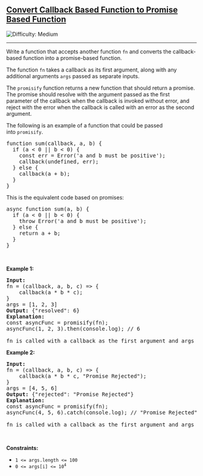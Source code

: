 <h2><a href="https://leetcode.com/problems/convert-callback-based-function-to-promise-based-function">Convert Callback Based Function to Promise Based Function</a></h2> <img src='https://img.shields.io/badge/Difficulty-Medium-orange' alt='Difficulty: Medium' /><hr><p>Write a function that accepts another function <code>fn</code> and converts the callback-based function&nbsp;into a promise-based function.&nbsp;</p>

<p>The function <code>fn</code> takes a callback as its first argument, along with any additional arguments <code>args</code>&nbsp;passed as separate inputs.</p>

<p>The&nbsp;<code>promisify</code>&nbsp;function returns a new function that should return a promise. The promise should resolve with the argument passed as the first parameter of the callback when the callback is invoked without error, and reject with the error when the callback is called with an error as the second argument.</p>

<p>The following is an example of a function that could be passed into&nbsp;<code>promisify</code>.</p>

<pre>
function sum(callback, a, b) {
  if (a &lt; 0 || b &lt; 0) {
&nbsp;   const err = Error(&#39;a and b must be positive&#39;);
    callback(undefined, err);
&nbsp; } else {
    callback(a + b);
&nbsp; }
}
</pre>

<p>This is the equivalent code based on promises:</p>

<pre>
async function sum(a, b) {
  if (a &lt; 0 || b &lt; 0) {
    throw Error(&#39;a and b must be positive&#39;);
&nbsp; } else {
    return a + b;
&nbsp; }
}
</pre>

<p>&nbsp;</p>
<p><strong class="example">Example 1:</strong></p>

<pre>
<strong>Input:</strong> 
fn = (callback, a, b, c) =&gt; {
    callback(a * b * c);
}
args = [1, 2, 3]
<strong>Output:</strong> {&quot;resolved&quot;: 6}
<strong>Explanation:</strong> 
const asyncFunc = promisify(fn);
asyncFunc(1, 2, 3).then(console.log); // 6

fn is called with a callback as the first argument and args as the rest. The promise based version of fn resolves a value of 6 when called with (1, 2, 3).
</pre>

<p><strong class="example">Example 2:</strong></p>

<pre>
<strong>Input:</strong> 
fn = (callback, a, b, c) =&gt; {
    callback(a * b * c, &quot;Promise Rejected&quot;);
}
args = [4, 5, 6]
<strong>Output:</strong> {&quot;rejected&quot;: &quot;Promise Rejected&quot;}
<strong>Explanation:</strong> 
const asyncFunc = promisify(fn);
asyncFunc(4, 5, 6).catch(console.log); // &quot;Promise Rejected&quot;

fn is called with a callback as the first argument and args as the rest. As the second argument, the callback accepts an error message, so when fn is called, the promise is rejected with a error message provided in the callback. Note that it did not matter what was passed as the first argument into the callback.
</pre>

<p>&nbsp;</p>
<p><strong>Constraints:</strong></p>

<ul>
	<li><code>1 &lt;= args.length &lt;= 100</code></li>
	<li><code>0 &lt;= args[i] &lt;= 10<sup>4</sup></code></li>
</ul>
